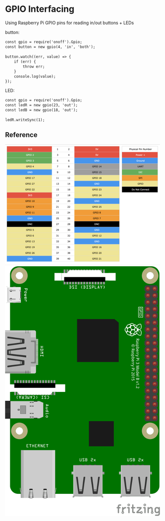 # GPIO Interfacing

Using Raspberry Pi GPIO pins for reading in/out buttons + LEDs

button:
```
const gpio = require('onoff').Gpio;
const button = new gpio(4, 'in', 'both');

button.watch((err, value) => {
    if (err) {
        throw err;
    }
    console.log(value);
});
```

LED:
```
const gpio = require('onoff').Gpio;
const ledR = new gpio(23, 'out');
const ledB = new gpio(18, 'out');

ledR.writeSync(1);
```

## Reference

![](raspi-pins.png)
![](raspi.png)
